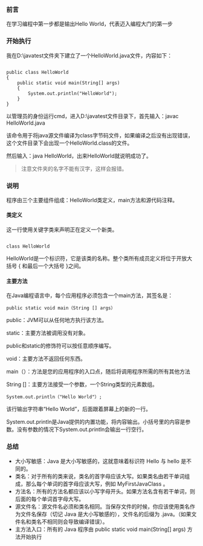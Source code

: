 ### 前言

在学习编程中第一步都是输出Hello World，代表迈入编程大门的第一步

### 开始执行

我在D:\javatest文件夹下建立了一个HelloWorld.java文件，内容如下：

``` 

public class HelloWorld
{
	public static void main(String[] args)
	{
		System.out.println("HelloWorld");
	}
}
```

以管理员的身份运行cmd，进入D:\javatest文件目录下，首先输入：javac HelloWorld.java 

该命令用于将java源文件编译为class字节码文件，如果编译之后没有出现错误，这个文件目录下会出现一个HelloWorld.class的文件。

然后输入：java HelloWorld，出来HelloWorld就说明成功了。

> 注意文件夹的名字不能有汉字，这样会报错。
### 说明

程序由三个主要组件组成：HelloWorld类定义，main方法和源代码注释。

#### 类定义

这一行使用关键字类来声明正在定义一个新类。

``` 

class HelloWorld 
```

HelloWorld是一个标识符，它是该类的名称。整个类所有成员定义将位于开放大括号   {  和最后一个大括号  }之间。

#### 主要方法

在Java编程语言中，每个应用程序必须包含一个main方法，其签名是：

``` 
public static void main（String [] args）

```

public：JVM可以从任何地方执行该方法。

static：主要方法被调用没有对象。

public和static的修饰符可以按任意顺序编写。

void：主要方法不返回任何东西。

main（）：方法是您的应用程序的入口点，随后将调用程序所需的所有其他方法

String []：主要方法接受一个参数，一个String类型的元素数组。

```
System.out.println（"Hello World"）;
```

该行输出字符串“Hello World”，后面跟着屏幕上的新的一行。

System.out.println是Java提供的内置功能，将内容输出。小括号里的内容是参数。没有参数的情况下System.out.println会输出一行空行。


### 总结
- 大小写敏感：Java 是大小写敏感的，这就意味着标识符 Hello 与 hello 是不同的。
- 类名：对于所有的类来说，类名的首字母应该大写。如果类名由若干单词组成，那么每个单词的首字母应该大写，例如 MyFirstJavaClass 。
- 方法名：所有的方法名都应该以小写字母开头。如果方法名含有若干单词，则后面的每个单词首字母大写。
- 源文件名：源文件名必须和类名相同。当保存文件的时候，你应该使用类名作为文件名保存（切记 Java 是大小写敏感的），文件名的后缀为 .java。（如果文件名和类名不相同则会导致编译错误）。
- 主方法入口：所有的 Java 程序由 public static void main(String[] args) 方法开始执行


